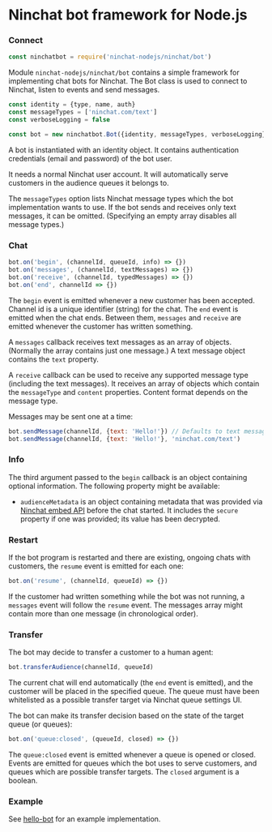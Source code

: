 # Ninchat bot framework for Node.js


### Connect

```js
const ninchatbot = require('ninchat-nodejs/ninchat/bot')
```

Module `ninchat-nodejs/ninchat/bot` contains a simple framework for
implementing chat bots for Ninchat.  The Bot class is used to connect to
Ninchat, listen to events and send messages.

```js
const identity = {type, name, auth}
const messageTypes = ['ninchat.com/text']
const verboseLogging = false

const bot = new ninchatbot.Bot({identity, messageTypes, verboseLogging})
```

A bot is instantiated with an identity object.  It contains authentication
credentials (email and password) of the bot user.

It needs a normal Ninchat user account.  It will automatically serve customers
in the audience queues it belongs to.

The `messageTypes` option lists Ninchat message types which the bot
implementation wants to use.  If the bot sends and receives only text messages,
it can be omitted.  (Specifying an empty array disables all message types.)



### Chat

```js
bot.on('begin', (channelId, queueId, info) => {})
bot.on('messages', (channelId, textMessages) => {})
bot.on('receive', (channelId, typedMessages) => {})
bot.on('end', channelId => {})
```

The `begin` event is emitted whenever a new customer has been accepted.
Channel id is a unique identifier (string) for the chat.  The `end` event is
emitted when the chat ends.  Between them, `messages` and `receive` are emitted
whenever the customer has written something.

A `messages` callback receives text messages as an array of objects.  (Normally
the array contains just one message.)  A text message object contains the
`text` property.

A `receive` callback can be used to receive any supported message type
(including the text messages).  It receives an array of objects which contain
the `messageType` and `content` properties.  Content format depends on the
message type.

Messages may be sent one at a time:

```js
bot.sendMessage(channelId, {text: 'Hello!'}) // Defaults to text message type.
bot.sendMessage(channelId, {text: 'Hello!'}, 'ninchat.com/text')
```


### Info

The third argument passed to the `begin` callback is an object containing
optional information.  The following property might be available:

- `audienceMetadata` is an object containing metadata that was provided via
  [Ninchat embed API](https://github.com/ninchat/ninchat-embed/blob/master/embed2.md#customer-service-audience-embed-specific-options)
  before the chat started.  It includes the `secure` property if one was
  provided; its value has been decrypted.


### Restart

If the bot program is restarted and there are existing, ongoing chats with
customers, the `resume` event is emitted for each one:

```js
bot.on('resume', (channelId, queueId) => {})
```

If the customer had written something while the bot was not running, a
`messages` event will follow the `resume` event.  The messages array might
contain more than one message (in chronological order).


### Transfer

The bot may decide to transfer a customer to a human agent:

```js
bot.transferAudience(channelId, queueId)
```

The current chat will end automatically (the `end` event is emitted), and the
customer will be placed in the specified queue.  The queue must have been
whitelisted as a possible transfer target via Ninchat queue settings UI.

The bot can make its transfer decision based on the state of the target queue
(or queues):

```js
bot.on('queue:closed', (queueId, closed) => {})
```

The `queue:closed` event is emitted whenever a queue is opened or closed.
Events are emitted for queues which the bot uses to serve customers, and queues
which are possible transfer targets.  The `closed` argument is a boolean.


### Example

See [hello-bot](https://github.com/ninchat/hello-bot/tree/nodejs) for an
example implementation.

